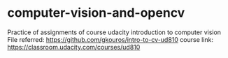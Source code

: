 # computer-vision-and-opencv
Practice of assignments of course udacity introduction to computer vision
File referred: https://github.com/gkouros/intro-to-cv-ud810
course link: https://classroom.udacity.com/courses/ud810
